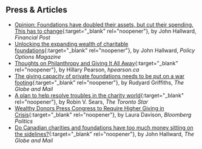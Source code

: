 ## Press & Articles

* [Opinion: Foundations have doubled their assets, but cut their spending. This has to change](https://financialpost.com/opinion/opinion-foundations-have-doubled-their-assets-but-cut-their-spending-this-has-to-change){:target="_blank" rel="noopener"}, by John Hallward, *Financial Post*
* [Unlocking the expanding wealth of charitable foundations](https://policyoptions.irpp.org/magazines/may-2020/unlocking-the-expanding-wealth-of-charitable-foundations/){:target="_blank" rel="noopener"}, by John Hallward, *Policy Options Magazine*
* [Thoughts on Philanthropy and Giving It All Away](https://hpearson.ca/thoughts-on-philanthropy-and-giving-it-all-away/){:target="_blank" rel="noopener"}, by Hillary Pearson, *hpearson.ca*
* [The giving capacity of private foundations needs to be put on a war footing](https://www.theglobeandmail.com/business/commentary/article-the-giving-capacity-of-private-foundations-needs-to-be-put-on-a-war/){:target="_blank" rel="noopener"}, by Rudyard Griffiths, *The Globe and Mail*
* [A plan to help resolve troubles in the charity world](https://www.thestar.com/opinion/contributors/2020/12/13/a-plan-to-help-resolve-troubles-in-the-charity-world.html){:target="_blank" rel="noopener"}, by Robin V. Sears, *The Toronto Star*
 * [Wealthy Donors Press Congress to Require Higher Giving in Crisis](https://www.bloomberg.com/news/articles/2020-05-19/wealthy-donors-press-congress-to-require-higher-giving-in-crisis){:target="_blank" rel="noopener"}, by Laura Davison, *Bloomberg Politics*
 * [Do Canadian charities and foundations have too much money sitting on the sidelines?](https://www.theglobeandmail.com/business/commentary/article-do-canadian-charities-and-foundations-have-too-much-money-sitting-on/){:target="_blank" rel="noopener"}, by John Hallward, *The Globe and Mail*